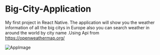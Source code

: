 # Big-City-Application
My first project in React Native. The application will show you the weather information of all the big citys in Europe also you can search weather in around the world by city name .Using Api from https://openweathermap.org/


![AppImage](https://github.com/Sorin006/Parking-Cars-Application/blob/master/picpic.png)

